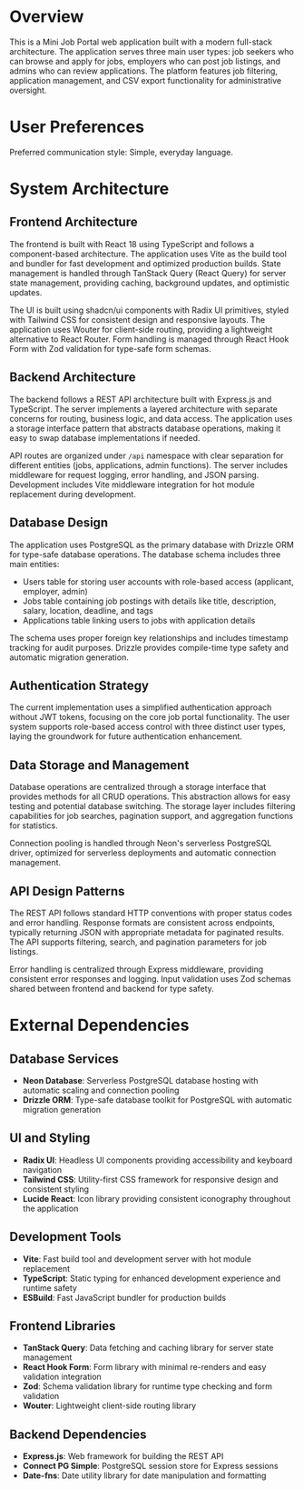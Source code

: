 # Overview

This is a Mini Job Portal web application built with a modern full-stack architecture. The application serves three main user types: job seekers who can browse and apply for jobs, employers who can post job listings, and admins who can review applications. The platform features job filtering, application management, and CSV export functionality for administrative oversight.

# User Preferences

Preferred communication style: Simple, everyday language.

# System Architecture

## Frontend Architecture
The frontend is built with React 18 using TypeScript and follows a component-based architecture. The application uses Vite as the build tool and bundler for fast development and optimized production builds. State management is handled through TanStack Query (React Query) for server state management, providing caching, background updates, and optimistic updates.

The UI is built using shadcn/ui components with Radix UI primitives, styled with Tailwind CSS for consistent design and responsive layouts. The application uses Wouter for client-side routing, providing a lightweight alternative to React Router. Form handling is managed through React Hook Form with Zod validation for type-safe form schemas.

## Backend Architecture
The backend follows a REST API architecture built with Express.js and TypeScript. The server implements a layered architecture with separate concerns for routing, business logic, and data access. The application uses a storage interface pattern that abstracts database operations, making it easy to swap database implementations if needed.

API routes are organized under `/api` namespace with clear separation for different entities (jobs, applications, admin functions). The server includes middleware for request logging, error handling, and JSON parsing. Development includes Vite middleware integration for hot module replacement during development.

## Database Design
The application uses PostgreSQL as the primary database with Drizzle ORM for type-safe database operations. The database schema includes three main entities:
- Users table for storing user accounts with role-based access (applicant, employer, admin)
- Jobs table containing job postings with details like title, description, salary, location, deadline, and tags
- Applications table linking users to jobs with application details

The schema uses proper foreign key relationships and includes timestamp tracking for audit purposes. Drizzle provides compile-time type safety and automatic migration generation.

## Authentication Strategy
The current implementation uses a simplified authentication approach without JWT tokens, focusing on the core job portal functionality. The user system supports role-based access control with three distinct user types, laying the groundwork for future authentication enhancement.

## Data Storage and Management
Database operations are centralized through a storage interface that provides methods for all CRUD operations. This abstraction allows for easy testing and potential database switching. The storage layer includes filtering capabilities for job searches, pagination support, and aggregation functions for statistics.

Connection pooling is handled through Neon's serverless PostgreSQL driver, optimized for serverless deployments and automatic connection management.

## API Design Patterns
The REST API follows standard HTTP conventions with proper status codes and error handling. Response formats are consistent across endpoints, typically returning JSON with appropriate metadata for paginated results. The API supports filtering, search, and pagination parameters for job listings.

Error handling is centralized through Express middleware, providing consistent error responses and logging. Input validation uses Zod schemas shared between frontend and backend for type safety.

# External Dependencies

## Database Services
- **Neon Database**: Serverless PostgreSQL database hosting with automatic scaling and connection pooling
- **Drizzle ORM**: Type-safe database toolkit for PostgreSQL with automatic migration generation

## UI and Styling
- **Radix UI**: Headless UI components providing accessibility and keyboard navigation
- **Tailwind CSS**: Utility-first CSS framework for responsive design and consistent styling
- **Lucide React**: Icon library providing consistent iconography throughout the application

## Development Tools
- **Vite**: Fast build tool and development server with hot module replacement
- **TypeScript**: Static typing for enhanced development experience and runtime safety
- **ESBuild**: Fast JavaScript bundler for production builds

## Frontend Libraries
- **TanStack Query**: Data fetching and caching library for server state management
- **React Hook Form**: Form library with minimal re-renders and easy validation integration
- **Zod**: Schema validation library for runtime type checking and form validation
- **Wouter**: Lightweight client-side routing library

## Backend Dependencies
- **Express.js**: Web framework for building the REST API
- **Connect PG Simple**: PostgreSQL session store for Express sessions
- **Date-fns**: Date utility library for date manipulation and formatting